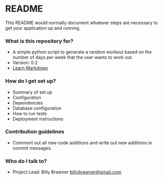 # README #

This README would normally document whatever steps are necessary to get your application up and running.

### What is this repository for? ###

* A simple python script to generate a random workout based on the number of days per week that the user wants to work out.
* Version: 0.2
* [Learn Markdown](https://bitbucket.org/tutorials/markdowndemo)

### How do I get set up? ###

* Summary of set up
* Configuration
* Dependencies
* Database configuration
* How to run tests
* Deployment instructions

### Contribution guidelines ###

* Comment out all new code additions and write out new additions in commit messages.

### Who do I talk to? ###

* Project Lead: Billy Brawner billybrawner@gmail.com